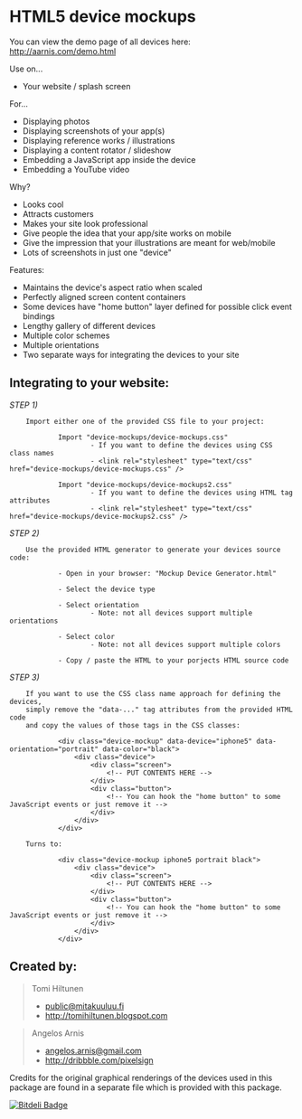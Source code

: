 HTML5 device mockups
====================

You can view the demo page of all devices here: http://aarnis.com/demo.html

Use on...
* Your website / splash screen

For...
* Displaying photos
* Displaying screenshots of your app(s)
* Displaying reference works / illustrations
* Displaying a content rotator / slideshow
* Embedding a JavaScript app inside the device
* Embedding a YouTube video

Why?
* Looks cool
* Attracts customers
* Makes your site look professional
* Give people the idea that your app/site works on mobile
* Give the impression that your illustrations are meant for web/mobile
* Lots of screenshots in just one "device"

Features:
* Maintains the device's aspect ratio when scaled
* Perfectly aligned screen content containers
* Some devices have "home button" layer defined for possible click event bindings
* Lengthy gallery of different devices
* Multiple color schemes
* Multiple orientations
* Two separate ways for integrating the devices to your site

Integrating to your website:
----------------------------

*STEP 1)*

        Import either one of the provided CSS file to your project:

                Import "device-mockups/device-mockups.css"
                        - If you want to define the devices using CSS class names
                        - <link rel="stylesheet" type="text/css" href="device-mockups/device-mockups.css" />

                Import "device-mockups/device-mockups2.css"
                        - If you want to define the devices using HTML tag attributes
                        - <link rel="stylesheet" type="text/css" href="device-mockups/device-mockups2.css" />

*STEP 2)*

        Use the provided HTML generator to generate your devices source code:

                - Open in your browser: "Mockup Device Generator.html"

                - Select the device type

                - Select orientation
                        - Note: not all devices support multiple orientations

                - Select color
                        - Note: not all devices support multiple colors

                - Copy / paste the HTML to your porjects HTML source code

*STEP 3)*

        If you want to use the CSS class name approach for defining the devices,
        simply remove the "data-..." tag attributes from the provided HTML code
        and copy the values of those tags in the CSS classes:

                <div class="device-mockup" data-device="iphone5" data-orientation="portrait" data-color="black">
                    <div class="device">
                        <div class="screen">
                            <!-- PUT CONTENTS HERE -->
                        </div>
                        <div class="button">
                            <!-- You can hook the "home button" to some JavaScript events or just remove it -->
                        </div>
                    </div>
                </div>

        Turns to:

                <div class="device-mockup iphone5 portrait black">
                    <div class="device">
                        <div class="screen">
                            <!-- PUT CONTENTS HERE -->
                        </div>
                        <div class="button">
                            <!-- You can hook the "home button" to some JavaScript events or just remove it -->
                        </div>
                    </div>
                </div>


Created by:
---

> Tomi Hiltunen
> * public@mitakuuluu.fi
> * http://tomihiltunen.blogspot.com


> Angelos Arnis
> * angelos.arnis@gmail.com
> * http://dribbble.com/pixelsign


Credits for the original graphical renderings of the devices
used in this package are found in a separate file which is
provided with this package.


[![Bitdeli Badge](https://d2weczhvl823v0.cloudfront.net/frozonfreak/html5-device-mockups/trend.png)](https://bitdeli.com/free "Bitdeli Badge")

